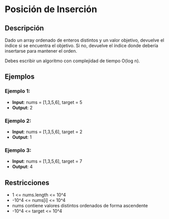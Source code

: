 # Posición de Inserción

## Descripción

Dado un array ordenado de enteros distintos y un valor objetivo, devuelve el índice si se encuentra el objetivo. Si no, devuelve el índice donde debería insertarse para mantener el orden.

Debes escribir un algoritmo con complejidad de tiempo O(log n).

## Ejemplos

### Ejemplo 1:

- **Input**: nums = [1,3,5,6], target = 5
- **Output**: 2

### Ejemplo 2:

- **Input**: nums = [1,3,5,6], target = 2
- **Output**: 1

### Ejemplo 3:

- **Input**: nums = [1,3,5,6], target = 7
- **Output**: 4

## Restricciones

- 1 <= nums.length <= 10^4
- -10^4 <= nums[i] <= 10^4
- nums contiene valores distintos ordenados de forma ascendente
- -10^4 <= target <= 10^4

